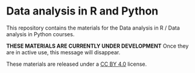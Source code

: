 # Data analysis in R and Python

This repository contains the materials for the Data analysis in R / Data analysis in Python courses.

**THESE MATERIALS ARE CURRENTLY UNDER DEVELOPMENT**
Once they are in active use, this message will disappear.

These materials are released under a [CC BY 4.0](LICENSE.md) license.

